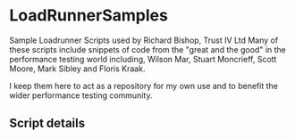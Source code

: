 LoadRunnerSamples
=================

Sample Loadrunner Scripts used by Richard Bishop, Trust IV Ltd
Many of these scripts include snippets of code from the "great and the good" 
in the performance testing world including, Wilson Mar, Stuart Moncrieff, 
Scott Moore, Mark Sibley and Floris Kraak.

I keep them here to act as a repository for my own use and to benefit the
wider performance testing community.  

Script details
--------------

